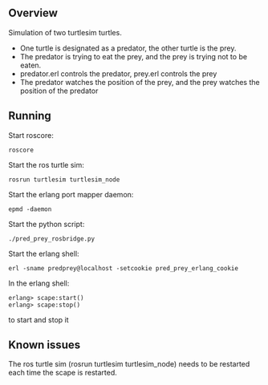 
## Overview

Simulation of two turtlesim turtles.

- One turtle is designated as a predator, the other turtle is the prey.  
- The predator is trying to eat the prey, and the prey is trying not to be eaten.
- predator.erl controls the predator, prey.erl controls the prey
- The predator watches the position of the prey, and the prey watches the position of the predator

## Running

Start roscore:

    roscore

Start the ros turtle sim:

    rosrun turtlesim turtlesim_node

Start the erlang port mapper daemon:

    epmd -daemon 

Start the python script:

    ./pred_prey_rosbridge.py

Start the erlang shell:

    erl -sname predprey@localhost -setcookie pred_prey_erlang_cookie

In the erlang shell:

    erlang> scape:start()
    erlang> scape:stop()

to start and stop it

## Known issues

The ros turtle sim (rosrun turtlesim turtlesim_node) needs to be restarted each time the scape is restarted.

